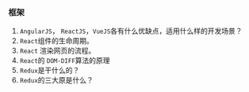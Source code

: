 ### 框架

1. `AngularJS`， `ReactJS`，`VueJS`各有什么优缺点，适用什么样的开发场景？
2. `React`组件的生命周期。
3. `React` 渲染网页的流程。
4. `React`的 `DOM-DIFF`算法的原理
5. `Redux`是干什么的？
6. `Redux`的三大原是什么？
